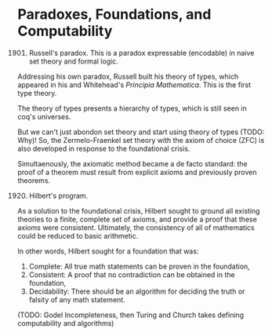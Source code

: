 
# Paradoxes, Foundations, and Computability

1901. Russell's paradox. This is a paradox expressable (encodable) in naive set theory and formal logic.

Addressing his own paradox, Russell built his theory of types, which appeared in his and Whitehead's *Principia Mathematica*. This is the first type theory.

The theory of types presents a hierarchy of types, which is still seen in coq's universes.

But we can't just abondon set theory and start using theory of types (TODO: Why)! So, the Zermelo-Fraenkel set theory with the axiom of choice (ZFC) is also developed in response to the foundational crisis.

Simultaenously, the axiomatic method became a de facto standard: the proof of a theorem must result from
explicit axioms and previously proven theorems.

1920. Hilbert's program. 

As a solution to the foundational crisis, Hilbert sought to ground all existing theories to 
a finite, complete set of axioms, and provide a proof that these axioms were consistent. Ultimately,
the consistency of all of mathematics could be reduced to basic arithmetic.

In other words, Hilbert sought for a foundation that was:
1. Complete: All true math statements can be proven in the foundation,
2. Consistent: A proof that no contradiction can be obtained in the foundation,
3. Decidability: There should be an algorithm for deciding the truth or falsity
of any math statement.

(TODO: Godel Incompleteness, then Turing and Church takes defining computability and algorithms)
